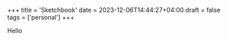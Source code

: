 +++
title = 'Sketchbook'
date = 2023-12-06T14:44:27+04:00
draft = false
tags = ['personal']
+++

Hello